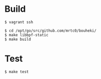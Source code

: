 # Build

```shell
$ vagrant ssh

$ cd /opt/go/src/github.com/mrtc0/bouheki/
$ make libbpf-static
$ make build
```

# Test

```shell
$ make test
```
